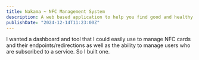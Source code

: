 ```yaml
---
title: Nakama ~ NFC Management System
description: A web based application to help you find good and healthy food to eat near you
publishDate: "2024-12-14T11:23:00Z"
---
```


I wanted a dashboard and tool that I could easily use to manage NFC cards and their endpoints/redirections
as well as the ability to manage users who are subscribed to a service. So I built one.